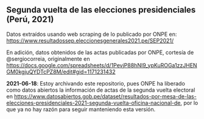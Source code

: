 ## Segunda vuelta de las elecciones presidenciales (Perú, 2021)

Datos extraídos usando web scraping de lo publicado por ONPE en: https://www.resultadossep.eleccionesgenerales2021.pe/SEP2021/

En adición, datos obtenidos de las actas publicadas por ONPE, cortesía de @sergiocorreia, originalmente en https://docs.google.com/spreadsheets/d/1PevjP88hNI9_ypKuROGa1zzJHENGM0kgjuQYDTcPZ8M/edit#gid=1171231432

**2021-06-18**: Estoy archivando este repositorio, pues ONPE ha liberado como datos abiertos la información de actas de la segunda vuelta electoral en https://www.datosabiertos.gob.pe/dataset/resultados-por-mesa-de-las-elecciones-presidenciales-2021-segunda-vuelta-oficina-nacional-de, por lo que ya no hay razón para seguir manteniendo esta versión.
